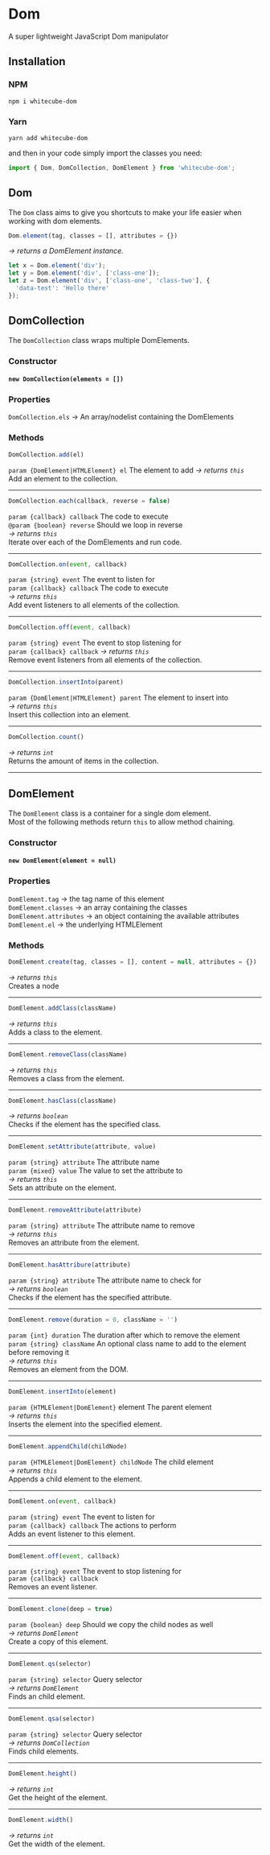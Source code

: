 # Dom

A super lightweight JavaScript Dom manipulator

## Installation

### NPM
`npm i whitecube-dom`

### Yarn
`yarn add whitecube-dom`

and then in your code simply import the classes you need:

```js
import { Dom, DomCollection, DomElement } from 'whitecube-dom';
```


## Dom
The `Dom` class aims to give you shortcuts to make your life easier when working with dom elements.
```js 
Dom.element(tag, classes = [], attributes = {})
```
*→ returns a DomElement instance.*  
```js
let x = Dom.element('div');
let y = Dom.element('div', ['class-one']);
let z = Dom.element('div', ['class-one', 'class-two'], { 
  'data-test': 'Hello there'
});
```

## DomCollection
The `DomCollection` class wraps multiple DomElements.


### Constructor
#### `new DomCollection(elements = [])`

### Properties
`DomCollection.els` → An array/nodelist containing the DomElements

### Methods

```js 
DomCollection.add(el)
```
`param {DomElement|HTMLElement} el` The element to add
*→ returns `this`*  
Add an element to the collection.

---

```js 
DomCollection.each(callback, reverse = false)
```
`param {callback} callback` The code to execute  
`@param {boolean} reverse` Should we loop in reverse  
*→ returns `this`*  
Iterate over each of the DomElements and run code.

---

```js 
DomCollection.on(event, callback)
```
`param {string} event` The event to listen for  
`param {callback} callback` The code to execute  
*→ returns `this`*  
Add event listeners to all elements of the collection.

---

```js 
DomCollection.off(event, callback)
```
`param {string} event` The event to stop listening for  
`param {callback} callback`
*→ returns `this`*  
Remove event listeners from all elements of the collection.

---

```js 
DomCollection.insertInto(parent)
```
`param {DomElement|HTMLElement} parent` The element to insert into  
*→ returns `this`*  
Insert this collection into an element.

---

```js 
DomCollection.count()
```
*→ returns `int`*  
Returns the amount of items in the collection.

---

## DomElement
The `DomElement` class is a container for a single dom element.  
Most of the following methods return `this` to allow method chaining.  

### Constructor
#### `new DomElement(element = null)`

### Properties
`DomElement.tag` → the tag name of this element  
`DomElement.classes` → an array containing the classes  
`DomElement.attributes` → an object containing the available attributes  
`DomElement.el` → the underlying HTMLElement

### Methods

```js 
DomElement.create(tag, classes = [], content = null, attributes = {})
```
*→ returns `this`*  
Creates a node

---

```js 
DomElement.addClass(className)
```
*→ returns `this`*  
Adds a class to the element.

---

```js 
DomElement.removeClass(className)
```
*→ returns `this`*  
Removes a class from the element.

---

```js 
DomElement.hasClass(className)
```
*→ returns `boolean`*  
Checks if the element has the specified class.

---

```js 
DomElement.setAttribute(attribute, value)
```
`param {string} attribute` The attribute name  
`param {mixed} value` The value to set the attribute to  
*→ returns `this`*  
Sets an attribute on the element.

---

```js 
DomElement.removeAttribute(attribute)
```
`param {string} attribute` The attribute name to remove  
*→ returns `this`*  
Removes an attribute from the element.

---

```js 
DomElement.hasAttribure(attribute)
```
`param {string} attribute` The attribute name to check for  
*→ returns `boolean`*  
Checks if the element has the specified attribute.

---

```js 
DomElement.remove(duration = 0, className = '')
```
`param {int} duration` The duration after which to remove the element  
`param {string} className` An optional class name to add to the element before removing it  
*→ returns `this`*  
Removes an element from the DOM.

---

```js 
DomElement.insertInto(element)
```
`param {HTMLElement|DomElement}` element The parent element  
*→ returns `this`*  
Inserts the element into the specified element.

---

```js 
DomElement.appendChild(childNode)
```
`param {HTMLElement|DomElement} childNode` The child element  
*→ returns `this`*  
Appends a child element to the element.

---

```js 
DomElement.on(event, callback)
```
`param {string} event` The event to listen for  
`param {callback} callback` The actions to perform  
Adds an event listener to this element.

---

```js 
DomElement.off(event, callback)
```
`param {string} event` The event to stop listening for  
`param {callback} callback`  
Removes an event listener.

---

```js 
DomElement.clone(deep = true)
```
`param {boolean} deep` Should we copy the child nodes as well  
*→ returns `DomElement`*  
Create a copy of this element.

---

```js 
DomElement.qs(selector)
```
`param {string} selector` Query selector  
*→ returns `DomElement`*  
Finds an child element.

---

```js 
DomElement.qsa(selector)
```
`param {string} selector` Query selector  
*→ returns `DomCollection`*  
Finds child elements.

---

```js 
DomElement.height()
```
*→ returns `int`*  
Get the height of the element.

---

```js 
DomElement.width()
```
*→ returns `int`*  
Get the width of the element.

